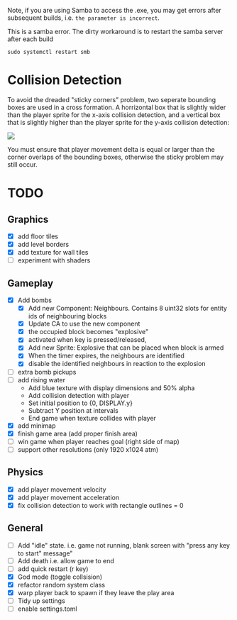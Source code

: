 
Note, if you are using Samba to access the .exe, you may get errors after subsequent builds, i.e. `the parameter is incorrect`.

This is a samba error. The dirty workaround is to restart the samba server after each build

```
sudo systemctl restart smb
```

# Collision Detection

To avoid the dreaded "sticky corners" problem, two seperate bounding boxes are used in a cross formation. A horrizontal box that is slightly wider than the player sprite for the x-axis collision detection, and a vertical box that is slightly higher than the player sprite for the y-axis collision detection:

![](cross_bounding_box.svg)

You must ensure that player movement delta is equal or larger than the corner overlaps of the bounding boxes, otherwise the sticky problem may still occur.


# TODO
## Graphics
- [x] add floor tiles
- [x] add level borders
- [x] add texture for wall tiles
- [ ] experiment with shaders
## Gameplay
- [x] Add bombs
    - [x] Add new Component: Neighbours. Contains 8 uint32 slots for entity ids of neighbouring blocks 
    - [x] Update CA to use the new component
    - [x] the occupied block becomes "explosive"
    - [x] activated when key is pressed/released,
    - [x] Add new Sprite: Explosive that can be placed when block is armed
    - [x] When the timer expires, the neighbours are identified
    - [x] disable the identified neighbours in reaction to the explosion

- [ ] extra bomb pickups
- [ ] add rising water
    - Add blue texture with display dimensions and 50% alpha 
    - Add collision detection with player
    - Set initial position to {0, DISPLAY.y}
    - Subtract Y position at intervals
    - End game when texture collides with player
- [x] add minimap
- [x] finish game area (add proper finish area)
- [ ] win game when player reaches goal (right side of map)
- [ ] support other resolutions (only 1920 x1024 atm)
## Physics
- [x] add player movement velocity
- [x] add player movement acceleration
- [x] fix collision detection to work with rectangle outlines = 0

## General
- [ ] Add "idle" state. i.e. game not running, blank screen with "press any key to start" message"
- [ ] Add death i.e. allow game to end
- [ ] add quick restart (r key)
- [x] God mode (toggle collsision)
- [x] refactor random system class
- [x] warp player back to spawn if they leave the play area
- [ ] Tidy up settings
- [ ] enable settings.toml 